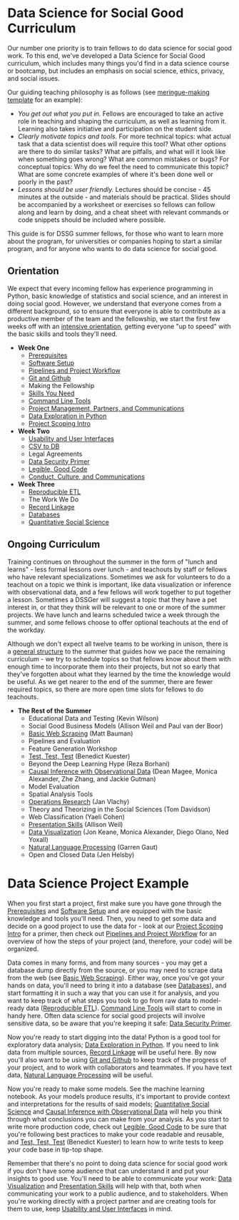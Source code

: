 # Data Science for Social Good Curriculum
Our number one priority is to train fellows to do data science for social good work. To this end, we've developed
a Data Science for Social Good curriculum, which includes many things you'd find in a data science course or bootcamp,
but includes an emphasis on social science, ethics, privacy, and social issues.

Our guiding teaching philosophy is as follows (see [meringue-making template](tutorial-template/) 
for an example):
- *You get out what you put in.* Fellows are encouraged to take an active role in teaching and shaping the curriculum,
as well as learning from it. Learning also takes initiative and participation on the student side.
- *Clearly motivate topics and tools.* For more technical topics: what actual task that a data scientist does will require
this tool? What other options are there to do similar tasks? What are pitfalls, and what will it look like when something
goes wrong? What are common mistakes or bugs? For conceptual topics: Why do we feel the need to communicate this topic?
What are some concrete examples of where it's been done well or poorly in the past?
- *Lessons should be user friendly.* Lectures should be concise - 45 minutes at the outside - and materials should be 
practical. Slides should be accompanied by a worksheet or exercises so fellows can follow along and learn by doing,
and a cheat sheet with relevant commands or code snippets should be included where possible.  

This guide is for DSSG summer fellows, for those who want to learn more about the program, for universities or 
companies hoping to start a similar program, and for anyone who wants to do data science for social good.

## Orientation
We expect that every incoming fellow has experience programming in Python, basic knowledge of statistics and social 
science, and an interest in doing social good. However, we understand that everyone comes from a different background, 
so to ensure that everyone is able to contribute as a productive member of the team and the fellowship, we start the first 
few weeks off with an [intensive orientation](https://github.com/dssg/hitchhikers-guide/tree/master/dssg-manual/summer-overview/DSSG2016OrientationSchedule.pdf), getting everyone "up to speed" with the basic skills and tools they'll need. 

- **Week One**
  - [Prerequisites](prerequisites/)
  - [Software Setup](software-setup/)
  - [Pipelines and Project Workflow](pipelines-and-project-workflow/)
  - [Git and Github](git-and-github/) 
  - Making the Fellowship
  - [Skills You Need](https://github.com/dssg/hitchhikers-guide/tree/master/dssg-manual/skills-you-need)
  - [Command Line Tools](command-line-tools/)
  - [Project Management, Partners, and Communications](project-management/)
  - [Data Exploration in Python](data-exploration-in-python/)
  - [Project Scoping Intro](https://dssg.uchicago.edu/2016/10/27/scoping-data-science-for-social-good-projects/)
- **Week Two**
  - [Usability and User Interfaces](usability-and-user-interfaces/)
  - [CSV to DB](csv-to-db/)
  - Legal Agreements
  - [Data Security Primer](data-security-primer/)
  - [Legible, Good Code](legible-good-code/)
  - [Conduct, Culture, and Communications](https://github.com/dssg/hitchhikers-guide/blob/master/dssg-manual/conduct-culture-and-communications/README.md)
- **Week Three**
  - [Reproducible ETL](reproducible-ETL/)
  - The Work We Do
  - [Record Linkage](record-linkage/)
  - [Databases](databases/)
  - [Quantitative Social Science](quantitative-social-science/)

##  Ongoing Curriculum
Training continues on throughout the summer in the form of "lunch and learns" - less formal lessons over lunch - and 
teachouts by staff or fellows who have relevant specializations. Sometimes we ask for volunteers to do a teachout on 
a topic we think is important, like data visualization or inference with observational data, and a few fellows will work
together to put together a lesson. Sometimes a DSSGer will suggest a topic that they have a pet interest in, or that they
think will be relevant to one or more of the summer projects. We have lunch and learns scheduled twice a week through the
summer, and some fellows choose to offer optional teachouts at the end of the workday.

Although we don't expect all twelve teams to be working in unison, there is a [general structure](https://github.com/dssg/hitchhikers-guide/blob/master/dssg-manual/summer-overview/high-level-summer-plan.pdf) 
to the summer that guides how we pace the remaining curriculum - we try to schedule topics so that fellows know about 
them with enough time to incorporate them into their projects, but not so early that they've forgotten about what they 
learned by the time the knowledge would be useful. As we get nearer to the end of the summer, there are fewer required
topics, so there are more open time slots for fellows to do teachouts.

- **The Rest of the Summer**
  - Educational Data and Testing (Kevin Wilson)
  - Social Good Business Models (Allison Weil and Paul van der Boor)
  - [Basic Web Scraping](basic-web-scraping/) (Matt Bauman)
  - Pipelines and Evaluation
  - Feature Generation Workshop
  - [Test, Test, Test](test-test-test/) (Benedict Kuester)
  - Beyond the Deep Learning Hype (Reza Borhani)
  - [Causal Inference with Observational Data](causal-inference/) (Dean Magee, Monica Alexander, Zhe Zhang, and Jackie Gutman)
  - Model Evaluation
  - Spatial Analysis Tools
  - [Operations Research](operations-research/) (Jan Vlachy)
  - Theory and Theorizing in the Social Sciences (Tom Davidson)
  - Web Classification (Yaeli Cohen)
  - [Presentation Skills](presentation-skills/) (Allison Weil)
  - [Data Visualization](https://github.com/jonkeane/data-visualization-intro) (Jon Keane, Monica Alexander, Diego Olano, Ned Yoxall)
  - [Natural Language Processing](text-analysis/) (Garren Gaut)
  - Open and Closed Data (Jen Helsby) 

# Data Science Project Example 
When you first start a project, first make sure you have gone through the [Prerequisites](prerequisites/)
and [Software Setup](software-setup/) and are equipped with the basic knowledge and tools you'll need.
Then, you need to get some data and decide on a good project to use the data for - look at our 
[Project Scoping Intro](https://dssg.uchicago.edu/2016/10/27/scoping-data-science-for-social-good-projects/)
for a primer, then check out [Pipelines and Project Workflow](pipelines-and-project-workflow/) for an 
overview of how the steps of your project (and, therefore, your code) will be organized.

Data comes in many forms, and from many sources - you may get a database dump directly from the source,
or you may need to scrape data from the web (see [Basic Web Scraping](basic-web-scraping/)). Either way,
once you've got your hands on data, you'll need to bring it into a database (see [Databases](databases/)), 
and start formatting it in such a way that you can use it for analysis, and you want to keep track of what 
steps you took to go from raw data to model-ready data ([Reproducible ETL](reproducible-ETL/)). 
[Command Line Tools](command-line-tools/) will start to come in handy here.
Often data science for social good projects will involve sensitive data, so be aware that you're keeping
it safe: [Data Security Primer](data-security-primer/). 

Now you're ready to start digging into the data! Python is a good tool for exploratory data analysis; 
[Data Exploration in Python](data-exploration-in-python/). If you need to link data from multiple sources,
[Record Linkage](record-linkage/) will be useful here. By now you'll also want to be using 
[Git and Github](git-and-github/) to keep track of the progress of your project, and to work with collaborators
and teammates. If you have text data, [Natural Language Processing](text-analysis/) will be useful.

Now you're ready to make some models. See the machine learning notebook. As your models produce results,
it's important to provide context and interpretations for the results of said models; [Quantitative Social Science](quantitative-social-science/) and [Causal Inference with Observational Data](causal-inference/)
will help you think through what conclusions you can make from your analysis. As you start to write more 
production code, check out [Legible, Good Code](legible-good-code/) to be sure that you're following 
best practices to make your code readable and reusable, and [Test, Test, Test](test-test-test/) (Benedict Kuester)
to learn how to write tests to keep your code base in tip-top shape.

Remember that there's no point to doing data science for social good work if you don't have some audience
that can understand it and put your insights to good use. You'll need to be able to communicate your work: 
[Data Visualization](https://github.com/jonkeane/data-visualization-intro) and [Presentation Skills](presentation-skills/) will help with that, both when communicating your work to a public audience, and to stakeholders. When you're 
working directly with a project partner and are creating tools for them to use, keep 
[Usability and User Interfaces](usability-and-user-interfaces/) in mind.


